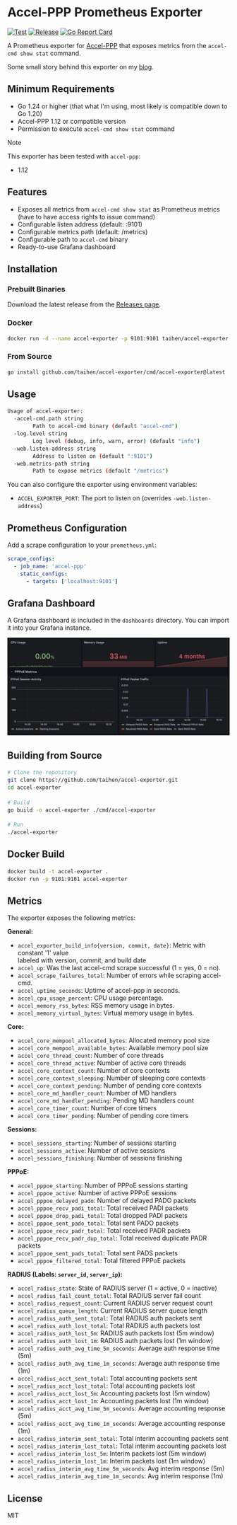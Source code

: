 # Accel-PPP Prometheus Exporter

[![Test](https://github.com/taihen/accel-exporter/actions/workflows/test.yml/badge.svg)](https://github.com/taihen/accel-exporter/actions/workflows/test.yml)
[![Release](https://github.com/taihen/accel-exporter/actions/workflows/release.yml/badge.svg)](https://github.com/taihen/accel-exporter/actions/workflows/release.yml)
[![Go Report Card](https://goreportcard.com/badge/github.com/taihen/accel-exporter)](https://goreportcard.com/report/github.com/taihen/accel-exporter)

A Prometheus exporter for [Accel-PPP](https://github.com/accel-ppp/accel-ppp) that exposes metrics from the `accel-cmd show stat` command.

Some small story behind this exporter on my [blog](https://taihen.org/posts/accel-exporter/).

## Minimum Requirements

- Go 1.24 or higher (that what I'm using, most likely is compatible down to Go 1.20)
- Accel-PPP 1.12 or compatible version
- Permission to execute `accel-cmd show stat` command

>[!NOTE]
> This exporter has been tested with `accel-ppp`:
> - 1.12

## Features

- Exposes all metrics from `accel-cmd show stat` as Prometheus metrics (have to have access rights to issue command)
- Configurable listen address (default: :9101)
- Configurable metrics path (default: /metrics)
- Configurable path to `accel-cmd` binary
- Ready-to-use Grafana dashboard

## Installation

### Prebuilt Binaries

Download the latest release from the [Releases page](https://github.com/taihen/accel-exporter/releases).

### Docker

```bash
docker run -d --name accel-exporter -p 9101:9101 taihen/accel-exporter:latest
```

### From Source

```bash
go install github.com/taihen/accel-exporter/cmd/accel-exporter@latest
```

## Usage

```bash
Usage of accel-exporter:
  -accel-cmd.path string
        Path to accel-cmd binary (default "accel-cmd")
  -log.level string
        Log level (debug, info, warn, error) (default "info")
  -web.listen-address string
        Address to listen on (default ":9101")
  -web.metrics-path string
        Path to expose metrics (default "/metrics")
```

You can also configure the exporter using environment variables:

- `ACCEL_EXPORTER_PORT`: The port to listen on (overrides `-web.listen-address`)

## Prometheus Configuration

Add a scrape configuration to your `prometheus.yml`:

```yaml
scrape_configs:
  - job_name: 'accel-ppp'
    static_configs:
      - targets: ['localhost:9101']
```

## Grafana Dashboard

A Grafana dashboard is included in the `dashboards` directory. You can import it into your Grafana instance.

![Grafana Dashboard.](dashboards/grafana.png)

## Building from Source

```bash
# Clone the repository
git clone https://github.com/taihen/accel-exporter.git
cd accel-exporter

# Build
go build -o accel-exporter ./cmd/accel-exporter

# Run
./accel-exporter
```

## Docker Build

```bash
docker build -t accel-exporter .
docker run -p 9101:9101 accel-exporter
```

## Metrics

The exporter exposes the following metrics:

**General:**

- `accel_exporter_build_info{version, commit, date}`: Metric with constant '1' value  
  labeled with version, commit, and build date
- `accel_up`: Was the last accel-cmd scrape successful (1 = yes, 0 = no).
- `accel_scrape_failures_total`: Number of errors while scraping accel-cmd.
- `accel_uptime_seconds`: Uptime of accel-ppp in seconds.
- `accel_cpu_usage_percent`: CPU usage percentage.
- `accel_memory_rss_bytes`: RSS memory usage in bytes.
- `accel_memory_virtual_bytes`: Virtual memory usage in bytes.

**Core:**

- `accel_core_mempool_allocated_bytes`: Allocated memory pool size
- `accel_core_mempool_available_bytes`: Available memory pool size
- `accel_core_thread_count`: Number of core threads
- `accel_core_thread_active`: Number of active core threads
- `accel_core_context_count`: Number of core contexts
- `accel_core_context_sleeping`: Number of sleeping core contexts
- `accel_core_context_pending`: Number of pending core contexts
- `accel_core_md_handler_count`: Number of MD handlers
- `accel_core_md_handler_pending`: Pending MD handlers count
- `accel_core_timer_count`: Number of core timers
- `accel_core_timer_pending`: Number of pending core timers

**Sessions:**

- `accel_sessions_starting`: Number of sessions starting
- `accel_sessions_active`: Number of active sessions
- `accel_sessions_finishing`: Number of sessions finishing

**PPPoE:**

- `accel_pppoe_starting`: Number of PPPoE sessions starting
- `accel_pppoe_active`: Number of active PPPoE sessions
- `accel_pppoe_delayed_pado`: Number of delayed PADO packets
- `accel_pppoe_recv_padi_total`: Total received PADI packets
- `accel_pppoe_drop_padi_total`: Total dropped PADI packets
- `accel_pppoe_sent_pado_total`: Total sent PADO packets
- `accel_pppoe_recv_padr_total`: Total received PADR packets
- `accel_pppoe_recv_padr_dup_total`: Total received duplicate PADR packets
- `accel_pppoe_sent_pads_total`: Total sent PADS packets
- `accel_pppoe_filtered_total`: Total filtered PPPoE packets

**RADIUS (Labels: `server_id`, `server_ip`):**

- `accel_radius_state`: State of RADIUS server (1 = active, 0 = inactive)
- `accel_radius_fail_count_total`: Total RADIUS server fail count
- `accel_radius_request_count`: Current RADIUS server request count
- `accel_radius_queue_length`: Current RADIUS server queue length
- `accel_radius_auth_sent_total`: Total RADIUS auth packets sent
- `accel_radius_auth_lost_total`: Total RADIUS auth packets lost
- `accel_radius_auth_lost_5m`: RADIUS auth packets lost (5m window)
- `accel_radius_auth_lost_1m`: RADIUS auth packets lost (1m window)
- `accel_radius_auth_avg_time_5m_seconds`: Average auth response time (5m)
- `accel_radius_auth_avg_time_1m_seconds`: Average auth response time (1m)
- `accel_radius_acct_sent_total`: Total accounting packets sent
- `accel_radius_acct_lost_total`: Total accounting packets lost
- `accel_radius_acct_lost_5m`: Accounting packets lost (5m window)
- `accel_radius_acct_lost_1m`: Accounting packets lost (1m window)
- `accel_radius_acct_avg_time_5m_seconds`: Average accounting response (5m)
- `accel_radius_acct_avg_time_1m_seconds`: Average accounting response (1m)
- `accel_radius_interim_sent_total`: Total interim accounting packets sent
- `accel_radius_interim_lost_total`: Total interim accounting packets lost
- `accel_radius_interim_lost_5m`: Interim packets lost (5m window)
- `accel_radius_interim_lost_1m`: Interim packets lost (1m window)
- `accel_radius_interim_avg_time_5m_seconds`: Avg interim response (5m)
- `accel_radius_interim_avg_time_1m_seconds`: Avg interim response (1m)

## License

MIT
